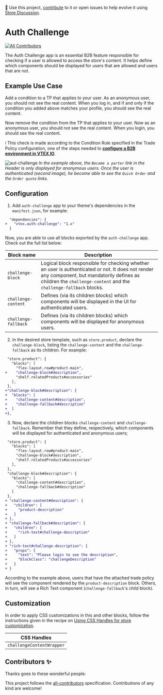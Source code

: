 📢 Use this project, [contribute](https://github.com/vtex-apps/auth-challenge) to it or open issues to help evolve it using [Store Discussion](https://github.com/vtex-apps/store-discussion).

# Auth Challenge

<!-- DOCS-IGNORE:start -->
<!-- ALL-CONTRIBUTORS-BADGE:START - Do not remove or modify this section -->
[![All Contributors](https://img.shields.io/badge/all_contributors-0-orange.svg?style=flat-square)](#contributors-)
<!-- ALL-CONTRIBUTORS-BADGE:END -->
<!-- DOCS-IGNORE:end -->

The Auth Challenge app is an essential B2B feature responsible for checking if a user is allowed to access the store's content. It helps define which components should be displayed for users that are allowed and users that are not.

## Example Use Case

Add a condition to a TP that applies to your user. As an anonymous user, you should not see the real content. When you log in, and if and only if the condition you added above matches your profile, you should see the real content.

Now remove the condition from the TP that applies to your user. Now as an anonymous user, you should not see the real content. When you login, you should see the real content.

:information_source: This check is made according to the Condition Rule specified in the Trade Policy configuration, one of the steps needed to [**configure a B2B environment in VTEX IO**](https://vtex.io/docs/recipes/store/configuring-a-b2b-environment).

![aut-challenge](https://user-images.githubusercontent.com/52087100/85445025-50cc9600-b569-11ea-9db9-1a25f93b8109.png)
*In the example above, the `Become a parter` link in the Header is only displayed for anonymous users. Once the user is authenticated (second image), he become able to see the `Quick Order` and the `Order quote` links.*

## Configuration

1. Add `auth-challenge` app to your theme's dependencies in the `manifest.json`, for example:

```diff
  "dependencies": {
+   "vtex.auth-challenge": "1.x"
  }
```

Now, you are able to use all blocks exported by the `auth-challenge` app. Check out the full list below:

| Block name     | Description                                  |
| -------------- | ----------------------------------------------- |
| `challenge-block` |  Logical block responsible for checking whether an user is authenticated or not. It does not render any component, but mandatorily defines as children the `challenge-content` and the `challenge-fallback` blocks. |
| `challenge-content` | Defines (via its children blocks) which components will be displayed in the UI for authenticated users. | 
| `challenge-fallback` | Defines (via its children blocks) which components will be displayed for anonymous users. |

2. In the desired store template, such as `store.product`, declare the `challenge-block`, listing the `challenge-content` and the `challenge-fallback` as its children. For example:

```diff
 "store.product": {
   "blocks": [
     "flex-layout.row#product-main",
+    "challenge-block#description",
     "shelf.relatedProducts#accessories"
   ],
 },
+"challenge-block#description": {
+  "blocks": [
+    "challenge-content#description",
+    "challenge-fallback#description"
+  ]
+},
```

3. Now, declare the children blocks `challenge-content` and `challenge-fallback`. Remember that they define, respectively, which components will be displayed for authenticated and anonymous users;

```diff
 "store.product": {
   "blocks": [
     "flex-layout.row#product-main",
     "challenge-block#description",
     "shelf.relatedProducts#accessories"
   ],
 },
 "challenge-block#description": {
   "blocks": [
     "challenge-content#description",
     "challenge-fallback#description"
   ]
 },
+ "challenge-content#description": {
+   "children": [
+     "product-description"
+   ]
+ },
+ "challenge-fallback#description": {
+   "children": [
+     "rich-text#challenge-description"
+   ]
+ },
+ "rich-text#challenge-description": {
+   "props": {
+     "text": "Please login to see the description",
+     "blockClass": "challengeDescription"
+   }
+ }
```

According to the example above, users that have the attached trade policy will see the component rendered by the `product-description` block. Others, in turn, will see a Rich Text component  (`challenge-fallback`'s child block).

## Customization

In order to apply CSS customizations in this and other blocks, follow the instructions given in the recipe on [Using CSS Handles for store customization](https://vtex.io/docs/recipes/style/using-css-handles-for-store-customization).


| CSS Handles        |    
| ------------------------ | 
| `challengeContentWrapper`    | 


<!-- DOCS-IGNORE:start -->

## Contributors ✨

Thanks goes to these wonderful people:

<!-- ALL-CONTRIBUTORS-LIST:START - Do not remove or modify this section -->
<!-- prettier-ignore-start -->
<!-- markdownlint-disable -->
<!-- markdownlint-enable -->
<!-- prettier-ignore-end -->
<!-- ALL-CONTRIBUTORS-LIST:END -->

This project follows the [all-contributors](https://github.com/all-contributors/all-contributors) specification. Contributions of any kind are welcome!

<!-- DOCS-IGNORE:end -->

